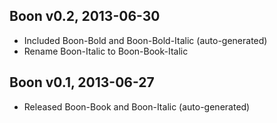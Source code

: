 
##  Boon v0.2, 2013-06-30
  - Included Boon-Bold and Boon-Bold-Italic (auto-generated)
  - Rename Boon-Italic to Boon-Book-Italic

##  Boon v0.1, 2013-06-27
  - Released Boon-Book and Boon-Italic (auto-generated)
